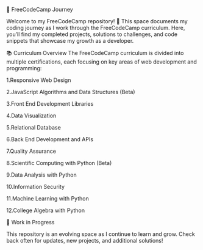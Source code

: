 🚀 FreeCodeCamp Journey 

Welcome to my FreeCodeCamp repository! 🌟 This space documents my coding journey as I work through the FreeCodeCamp curriculum. Here, you’ll find my completed projects, solutions to challenges, and code snippets that showcase my growth as a developer.


📚 Curriculum Overview
The FreeCodeCamp curriculum is divided into multiple certifications, each focusing on key areas of web development and programming:

1.Responsive Web Design 

2.JavaScript Algorithms and Data Structures (Beta) 

3.Front End Development Libraries 

4.Data Visualization 

5.Relational Database 

6.Back End Development and APIs 

7.Quality Assurance 

8.Scientific Computing with Python (Beta) 

9.Data Analysis with Python 

10.Information Security 

11.Machine Learning with Python 

12.College Algebra with Python 

🚧 Work in Progress

This repository is an evolving space as I continue to learn and grow. Check back often for updates, new projects, and additional solutions!
